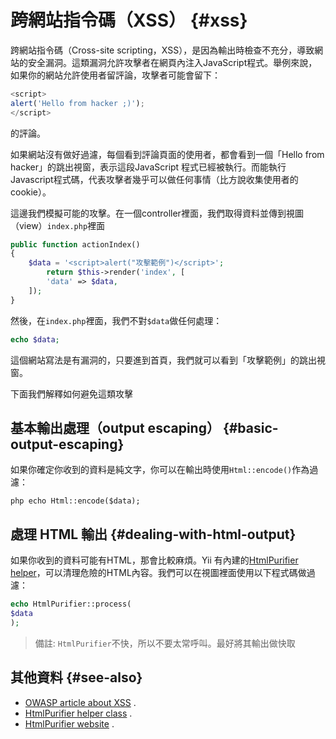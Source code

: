 # 跨網站指令碼（XSS） {#xss}

跨網站指令碼（Cross-site scripting，XSS），是因為輸出時檢查不充分，導致網站的安全漏洞。這類漏洞允許攻擊者在網頁內注入JavaScript程式。舉例來說，如果你的網站允許使用者留評論，攻擊者可能會留下：

```js
<script>
alert('Hello from hacker ;)');
</script>
```

的評論。

如果網站沒有做好過濾，每個看到評論頁面的使用者，都會看到一個「Hello from hacker」的跳出視窗，表示這段JavaScript 程式已經被執行。而能執行Javascript程式碼，代表攻擊者幾乎可以做任何事情（比方說收集使用者的cookie）。

這邊我們模擬可能的攻擊。在一個controller裡面，我們取得資料並傳到視圖（view）`index.php`裡面

```php
public function actionIndex()
{
    $data = '<script>alert("攻擊範例")</script>';
        return $this->render('index', [
        'data' => $data,
    ]);
}
```

然後，在`index.php`裡面，我們不對`$data`做任何處理：

```php
echo $data;
```

這個網站寫法是有漏洞的，只要進到首頁，我們就可以看到「攻擊範例」的跳出視窗。

下面我們解釋如何避免這類攻擊

## 基本輸出處理（output escaping） {#basic-output-escaping}

如果你確定你收到的資料是純文字，你可以在輸出時使用`Html::encode()`作為過濾：

`php echo Html::encode($data);`

## 處理 HTML 輸出 {#dealing-with-html-output}

如果你收到的資料可能有HTML，那會比較麻煩。Yii 有內建的[HtmlPurifier helper](http://www.yiiframework.com/doc-2.0/yii-helpers-basehtmlpurifier.html)，可以清理危險的HTML內容。我們可以在視圖裡面使用以下程式碼做過濾：

```php
echo HtmlPurifier::process(
$data
);
```

> 備註: `HtmlPurifier`不快，所以不要太常呼叫。最好將其輸出做快取

## 其他資料 {#see-also}

* [OWASP article about XSS](https://www.owasp.org/index.php/Cross-site_Scripting_%28XSS%29)
  .
* [HtmlPurifier helper class](http://www.yiiframework.com/doc-2.0/yii-helpers-basehtmlpurifier.html)
  .
* [HtmlPurifier website](http://htmlpurifier.org/)
  .



